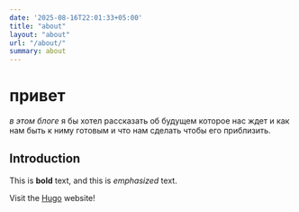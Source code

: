```yaml
---
date: '2025-08-16T22:01:33+05:00'
title: "about"
layout: "about"
url: "/about/"
summary: about
---
```


# привет 
*в этом блоге* я бы хотел рассказать об будущем которое нас ждет и как нам быть к ниму готовым и что нам сделать чтобы его приблизить.

## Introduction

This is **bold** text, and this is *emphasized* text.

Visit the [Hugo](https://gohugo.io) website!

